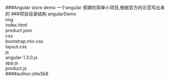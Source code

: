 ###Angular store demo
一个angular 搭建的简单小项目,根据官方的示范写出来的
###项目目录结构
angularDemo  <br />
     img  <br />
          index.html  <br/> 
          product.json  <br />
     css  <br />
          bootstrap.min.css  <br />
          layout.css  <br />
     js   <br />
          angular-1.3.0.js  <br />
          app.js  <br />
          product.js  <br />
####author:ollieSk8
